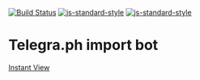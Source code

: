 [![Build Status](https://img.shields.io/travis/telegraf/telegraph-import-bot.svg?branch=master&style=flat-square)](https://travis-ci.org/telegraf/telegraph-import-bot)
[![js-standard-style](https://img.shields.io/badge/code%20style-standard-brightgreen.svg?style=flat-square)](http://standardjs.com/)
[![js-standard-style](https://img.shields.io/badge/Telegram-TeleImporterBot-%23f4b548.svg?style=flat-square)](http://telegram.me/TeleImporterBot)

# Telegra.ph import bot

[Instant View](https://telegram.org/blog/instant-view)
